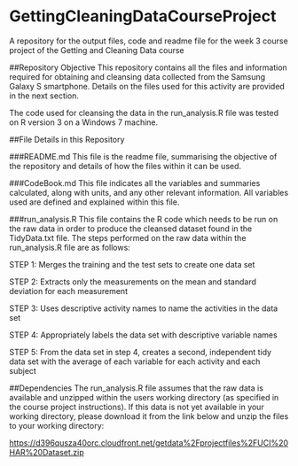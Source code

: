 # GettingCleaningDataCourseProject
A repository for the output files, code and readme file for the week 3 course project of the Getting and Cleaning Data course

##Repository Objective
This repository contains all the files and information required for obtaining and cleansing data collected from the Samsung Galaxy S smartphone. Details on the files used for this activity are provided in the next section.

The code used for cleansing the data in the run_analysis.R file was tested on R version 3 on a Windows 7 machine.

##File Details in this Repository

###README.md
This file is the readme file, summarising the objective of the repository and details of how the files within it can be used.

###CodeBook.md
This file indicates all the variables and summaries calculated, along with units, and any other relevant information. All variables used are defined and explained within this file.

###run_analysis.R
This file contains the R code which needs to be run on the raw data in order to produce the cleansed dataset found in the TidyData.txt file. The steps performed on the raw data within the run_analysis.R file are as follows:

STEP 1: Merges the training and the test sets to create one data set

STEP 2: Extracts only the measurements on the mean and standard deviation for each measurement

STEP 3: Uses descriptive activity names to name the activities in the data set

STEP 4: Appropriately labels the data set with descriptive variable names

STEP 5: From the data set in step 4, creates a second, independent tidy data set with the average of each variable for each activity and each subject


##Dependencies
The run_analysis.R file assumes that the raw data is available and unzipped within the users working directory (as specified in the course project instructions). If this data is not yet available in your working directory, please download it from the link below and unzip the files to your working directory:

https://d396qusza40orc.cloudfront.net/getdata%2Fprojectfiles%2FUCI%20HAR%20Dataset.zip 
